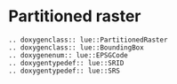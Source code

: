 # Partitioned raster

```{eval-rst}
.. doxygenclass:: lue::PartitionedRaster
.. doxygenclass:: lue::BoundingBox
.. doxygenenum:: lue::EPSGCode
.. doxygentypedef:: lue::SRID
.. doxygentypedef:: lue::SRS
```
